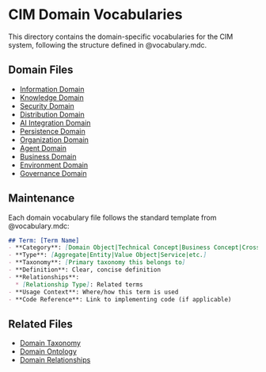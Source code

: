# CIM Domain Vocabularies

This directory contains the domain-specific vocabularies for the CIM system, following the structure defined in @vocabulary.mdc.

## Domain Files
- [Information Domain](information_domain.md)
- [Knowledge Domain](knowledge_domain.md)
- [Security Domain](security_domain.md)
- [Distribution Domain](distribution_domain.md)
- [AI Integration Domain](ai_integration_domain.md)
- [Persistence Domain](persistence_domain.md)
- [Organization Domain](organization_domain.md)
- [Agent Domain](agent_domain.md)
- [Business Domain](business_domain.md)
- [Environment Domain](environment_domain.md)
- [Governance Domain](governance_domain.md)

## Maintenance
Each domain vocabulary file follows the standard template from @vocabulary.mdc:

```markdown
## Term: [Term Name]
- **Category**: [Domain Object|Technical Concept|Business Concept|Cross-Cutting]
- **Type**: [Aggregate|Entity|Value Object|Service|etc.]
- **Taxonomy**: [Primary taxonomy this belongs to]
- **Definition**: Clear, concise definition
- **Relationships**:
  * [Relationship Type]: Related terms
- **Usage Context**: Where/how this term is used
- **Code Reference**: Link to implementing code (if applicable)
```

## Related Files
- [Domain Taxonomy](../taxonomies/domain_taxonomy.yaml)
- [Domain Ontology](../ontologies/cim_ontology.ttl)
- [Domain Relationships](../knowledge/domain_relationships.md) 
